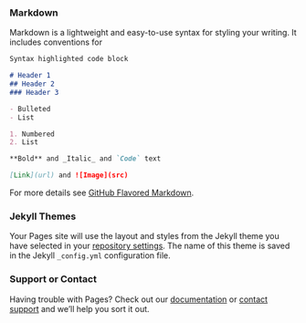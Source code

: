 <script src="//360.vizor.io/scripts/embed.js" data-vizorurl="https://360.vizor.io/embed/v/9paoq" ></script>
<script src="//360.vizor.io/scripts/embed.js" data-vizorurl="https://360.vizor.io/embed/v/9pajb" ></script>
 <script src="//360.vizor.io/scripts/embed.js" data-vizorurl="https://360.vizor.io/embed/v/0on39" ></script>
<script src="//360.vizor.io/scripts/embed.js" data-vizorurl="https://360.vizor.io/embed/v/nj70x" ></script>
<script src="//360.vizor.io/scripts/embed.js" data-vizorurl="https://360.vizor.io/embed/v/7omba" ></script>
### Markdown

Markdown is a lightweight and easy-to-use syntax for styling your writing. It includes conventions for

```markdown
Syntax highlighted code block

# Header 1
## Header 2
### Header 3

- Bulleted
- List

1. Numbered
2. List

**Bold** and _Italic_ and `Code` text

[Link](url) and ![Image](src)
```

For more details see [GitHub Flavored Markdown](https://guides.github.com/features/mastering-markdown/).

### Jekyll Themes

Your Pages site will use the layout and styles from the Jekyll theme you have selected in your [repository settings](https://github.com/juanwilliams/shiny-fiesta/settings). The name of this theme is saved in the Jekyll `_config.yml` configuration file.

### Support or Contact

Having trouble with Pages? Check out our [documentation](https://help.github.com/categories/github-pages-basics/) or [contact support](https://github.com/contact) and we’ll help you sort it out.
